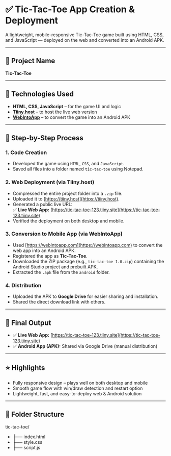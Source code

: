 # ✅ Tic-Tac-Toe App Creation & Deployment

A lightweight, mobile-responsive Tic-Tac-Toe game built using HTML, CSS, and JavaScript — deployed on the web and converted into an Android APK.

---

## 📌 Project Name

**Tic-Tac-Toe**

---

## 🔧 Technologies Used

- **HTML, CSS, JavaScript** – for the game UI and logic
- **[Tiiny.host](https://tiiny.host)** – to host the live web version
- **[WebIntoApp](https://webintoapp.com)** – to convert the game into an Android APK

---

## 🧱 Step-by-Step Process

### 1. Code Creation

- Developed the game using `HTML`, `CSS`, and `JavaScript`.
- Saved all files into a folder named `tic-tac-toe` using Notepad.

### 2. Web Deployment (via Tiiny.host)

- Compressed the entire project folder into a `.zip` file.
- Uploaded it to [https://tiiny.host](https://tiiny.host).
- Generated a public live URL:  
  ✅ **Live Web App:** [https://tic-tac-toe-123.tiiny.site](https://tic-tac-toe-123.tiiny.site)
- Verified the deployment on both desktop and mobile.

### 3. Conversion to Mobile App (via WebIntoApp)

- Used [https://webintoapp.com](https://webintoapp.com) to convert the web app into an Android APK.
- Registered the app as **Tic-Tac-Toe**.
- Downloaded the ZIP package (e.g., `tic-tac-toe 1.0.zip`) containing the Android Studio project and prebuilt APK.
- Extracted the `.apk` file from the `android` folder.

### 4. Distribution

- Uploaded the APK to **Google Drive** for easier sharing and installation.
- Shared the direct download link with others.

---

## 📱 Final Output

- ✅ **Live Web App:** [https://tic-tac-toe-123.tiiny.site](https://tic-tac-toe-123.tiiny.site)
- ✅ **Android App (APK):** Shared via Google Drive (manual distribution)

---

## ⭐ Highlights

- Fully responsive design – plays well on both desktop and mobile
- Smooth game flow with win/draw detection and restart option
- Lightweight, fast, and easy-to-deploy web & Android solution

---

## 📂 Folder Structure

tic-tac-toe/
- ├── index.html
- ├── style.css
- ├── script.js
